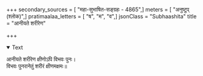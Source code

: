 +++
secondary_sources = [ "महा-सुभाषित-सङ्ग्रहः - 4865",]
meters = [ "अनुष्टुप् (श्लोक)",]
pratimaalaa_letters = [ "ष", "म", "व",]
jsonClass = "Subhaashita"
title = "आनीयते शरीरेण"

+++

<details open><summary>Text</summary>

आनीयते शरीरेण क्षीणोऽपि विभवः पुनः।  
विभवः पुनरानेतुं शरीरं क्षीणमक्षमः॥
</details>
